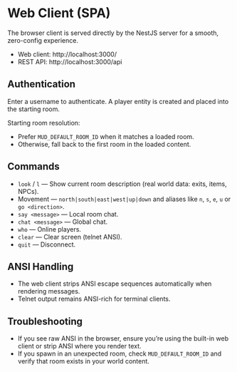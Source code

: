 # Web Client (SPA)

The browser client is served directly by the NestJS server for a smooth, zero-config experience.

- Web client: http://localhost:3000/
- REST API: http://localhost:3000/api

## Authentication

Enter a username to authenticate. A player entity is created and placed into the starting room.

Starting room resolution:
- Prefer `MUD_DEFAULT_ROOM_ID` when it matches a loaded room.
- Otherwise, fall back to the first room in the loaded content.

## Commands

- `look` / `l` — Show current room description (real world data: exits, items, NPCs).
- Movement — `north|south|east|west|up|down` and aliases like `n`, `s`, `e`, `u` or `go <direction>`.
- `say <message>` — Local room chat.
- `chat <message>` — Global chat.
- `who` — Online players.
- `clear` — Clear screen (telnet ANSI).
- `quit` — Disconnect.

## ANSI Handling

- The web client strips ANSI escape sequences automatically when rendering messages.
- Telnet output remains ANSI-rich for terminal clients.

## Troubleshooting

- If you see raw ANSI in the browser, ensure you’re using the built-in web client or strip ANSI where you render text.
- If you spawn in an unexpected room, check `MUD_DEFAULT_ROOM_ID` and verify that room exists in your world content.
